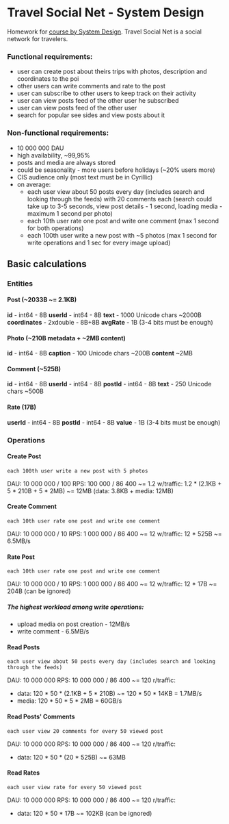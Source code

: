# Travel Social Net - System Design

Homework for [course by System Design](https://balun.courses/courses/system_design). Travel Social Net is a social network for travelers.

### Functional requirements:
- user can create post about theirs trips  with photos, description and coordinates to the poi
- other users can write comments and rate to the post
- user can subscribe to other users to keep track on their activity
- user can view posts feed of the other user he subscribed
- user can view posts feed of the other user
- search for popular see sides and view posts about it
### Non-functional requirements:
- 10 000 000 DAU
- high availability, ~99,95%
- posts and media are always stored
- could be seasonality - more users before holidays (~20% users more)
- CIS audience only (most text must be in Cyrillic)
- on average:
	- each user view about 50 posts every day (includes search and looking through the feeds) with 20 comments each (search could take up to 3-5 seconds, view post details - 1 second, loading media - maximum 1 second per photo)
	- each 10th user rate one post and write one comment (max 1 second for both operations)
	- each 100th user write a new post with ~5 photos (max 1 second for write operations and 1 sec for every image upload)
## Basic calculations

### Entities
#### Post (~2033B ~= 2.1KB)
**id** - int64 - 8B
**userId** - int64 - 8B
**text** - 1000 Unicode chars ~2000B
**coordinates** - 2xdouble - 8B+8B
**avgRate** - 1B (3-4 bits must be enough)

#### Photo (~210B metadata + ~2MB content)
**id** - int64 - 8B
**caption** - 100 Unicode chars ~200B
**content** ~2MB

#### Comment (~525B)
**id** - int64 - 8B
**userId** - int64 - 8B
**postId** - int64 - 8B
**text** - 250 Unicode chars ~500B

#### Rate (17B)
**userId** - int64 - 8B
**postId** - int64 - 8B
**value** - 1B (3-4 bits must be enough)

### Operations
#### Create Post
	each 100th user write a new post with 5 photos
DAU: 10 000 000 / 100
RPS: 100 000 / 86 400 ~= 1.2
w/traffic: 1.2 * (2.1KB + 5 * 210B + 5 * 2MB) ~= 12MB (data: 3.8KB  + media: 12MB)
#### Create Comment
	each 10th user rate one post and write one comment
DAU: 10 000 000 / 10
RPS: 1 000 000 / 86 400 ~= 12
w/traffic: 12 * 525B ~= 6.5MB/s
#### Rate Post
	each 10th user rate one post and write one comment
DAU: 10 000 000 / 10
RPS: 1 000 000 / 86 400 ~= 12
w/traffic: 12 * 17B ~= 204B (can be ignored)
##### The highest workload among write operations: 
- upload media on post creation - 12MB/s
- write comment - 6.5MB/s
#### Read Posts
	each user view about 50 posts every day (includes search and looking through the feeds)
DAU: 10 000 000
RPS: 10 000 000 / 86 400 ~= 120
r/traffic: 
 - data: 120 * 50 * (2.1KB + 5 * 210B) ~= 120 * 50 * 14KB = 1.7MB/s
 - media: 120 * 50 * 5 * 2MB = 60GB/s
#### Read Posts' Comments
	each user view 20 comments for every 50 viewed post
DAU: 10 000 000
RPS: 10 000 000 / 86 400 ~= 120
r/traffic: 
 - data: 120 * 50 * (20 * 525B) ~= 63MB
#### Read Rates
	each user view rate for every 50 viewed post
DAU: 10 000 000
RPS: 10 000 000 / 86 400 ~= 120
r/traffic: 
 - data: 120 * 50 * 17B ~= 102KB (can be ignored)